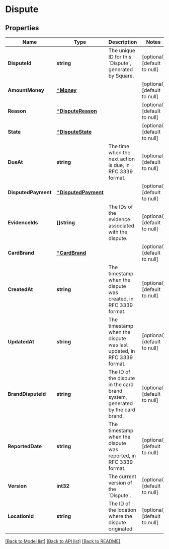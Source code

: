 # Dispute

## Properties
Name | Type | Description | Notes
------------ | ------------- | ------------- | -------------
**DisputeId** | **string** | The unique ID for this &#x60;Dispute&#x60;, generated by Square. | [optional] [default to null]
**AmountMoney** | [***Money**](Money.md) |  | [optional] [default to null]
**Reason** | [***DisputeReason**](DisputeReason.md) |  | [optional] [default to null]
**State** | [***DisputeState**](DisputeState.md) |  | [optional] [default to null]
**DueAt** | **string** | The time when the next action is due, in RFC 3339 format. | [optional] [default to null]
**DisputedPayment** | [***DisputedPayment**](DisputedPayment.md) |  | [optional] [default to null]
**EvidenceIds** | **[]string** | The IDs of the evidence associated with the dispute. | [optional] [default to null]
**CardBrand** | [***CardBrand**](CardBrand.md) |  | [optional] [default to null]
**CreatedAt** | **string** | The timestamp when the dispute was created, in RFC 3339 format. | [optional] [default to null]
**UpdatedAt** | **string** | The timestamp when the dispute was last updated, in RFC 3339 format. | [optional] [default to null]
**BrandDisputeId** | **string** | The ID of the dispute in the card brand system, generated by the card brand. | [optional] [default to null]
**ReportedDate** | **string** | The timestamp when the dispute was reported, in RFC 3339 format. | [optional] [default to null]
**Version** | **int32** | The current version of the &#x60;Dispute&#x60;. | [optional] [default to null]
**LocationId** | **string** | The ID of the location where the dispute originated. | [optional] [default to null]

[[Back to Model list]](../README.md#documentation-for-models) [[Back to API list]](../README.md#documentation-for-api-endpoints) [[Back to README]](../README.md)

